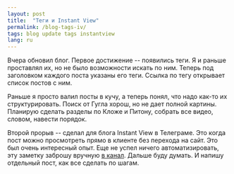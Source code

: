 ```yaml
---
layout: post
title:  "Теги и Instant View"
permalink: /blog-tags-iv/
tags: blog update tags instantview
lang: ru
---
```


[channel]: https://t.me/igrishaev_blog

Вчера обновил блог. Первое достижение -- появились теги. Я и раньше проставлял
их, но не было возможности искать по ним. Теперь под заголовком каждого поста
указаны его теги. Ссылка по тегу открывает список постов с ним.

Раньше я просто валил посты в кучу, а теперь понял, что надо как-то их
структурировать. Поиск от Гугла хорош, но не дает полной картины. Планирую
сделать разделы по Кложе и Питону, собрать все видео, словом, навести порядок.

Второй прорыв -- сделал для блога Instant View в Телеграме. Это когда пост можно
просмотреть прямо в клиенте без перехода на сайт. Это был очень интересный
опыт. Еще не успел ничего автоматизировать, эту заметку заброшу вручную [в
канал][channel]. Дальше буду думать. И напишу отдельный пост, как все сделать по
шагам.
